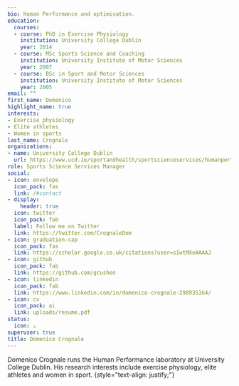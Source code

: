 ```yaml
---
bio: Human Performance and optimisation.
education:
  courses:
  - course: PhD in Exercise Physiology
    institution: University College Dublin
    year: 2014
  - course: MSc Sports Science and Coaching
    institution: University Institute of Motor Sciences
    year: 2007
  - course: BSc in Sport and Motor Sciences
    institution: University Institute of Motor Sciences
    year: 2005
email: ""
first_name: Domenico
highlight_name: true
interests:
- Exercise physiology
- Elite athletes
- Women in sports
last_name: Crognale
organizations:
- name: University College Dublin
  url: https://www.ucd.ie/sportandhealth/sportscienceservices/humanperformancelaboratory/
role: Sports Science Services Manager
social:
- icon: envelope
  icon_pack: fas
  link: /#contact
- display:
    header: true
  icon: twitter
  icon_pack: fab
  label: Follow me on Twitter
  link: https://twitter.com/CrognaleDom
- icon: graduation-cap
  icon_pack: fas
  link: https://scholar.google.co.uk/citations?user=sIwtMXoAAAAJ
- icon: github
  icon_pack: fab
  link: https://github.com/gcushen
- icon: linkedin
  icon_pack: fab
  link: https://www.linkedin.com/in/domenico-crognale-298935164/
- icon: cv
  icon_pack: ai
  link: uploads/resume.pdf
status:
  icon: ☕️
superuser: true
title: Domenico Crognale
---
```


Domenico Crognale runs the Human Performance laboratory at University College Dublin. His research interests include exercise physiology, elite athletes and women in sport.
{style="text-align: justify;"}
